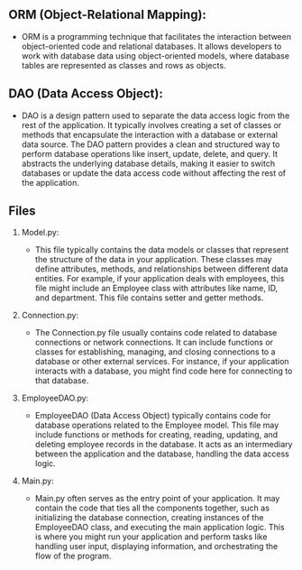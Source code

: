 ## ORM (Object-Relational Mapping):

- ORM is a programming technique that facilitates the interaction between object-oriented code and relational databases. It allows developers to work with database data using object-oriented models, where database tables are represented as classes and rows as objects.

## DAO (Data Access Object):

- DAO is a design pattern used to separate the data access logic from the rest of the application. It typically involves creating a set of classes or methods that encapsulate the interaction with a database or external data source. The DAO pattern provides a clean and structured way to perform database operations like insert, update, delete, and query. It abstracts the underlying database details, making it easier to switch databases or update the data access code without affecting the rest of the application.

## Files

1. Model.py:

   - This file typically contains the data models or classes that represent the structure of the data in your application. These classes may define attributes, methods, and relationships between different data entities. For example, if your application deals with employees, this file might include an Employee class with attributes like name, ID, and department. This file contains setter and getter methods.

2. Connection.py:

   - The Connection.py file usually contains code related to database connections or network connections. It can include functions or classes for establishing, managing, and closing connections to a database or other external services. For instance, if your application interacts with a database, you might find code here for connecting to that database.

3. EmployeeDAO.py:

   - EmployeeDAO (Data Access Object) typically contains code for database operations related to the Employee model. This file may include functions or methods for creating, reading, updating, and deleting employee records in the database. It acts as an intermediary between the application and the database, handling the data access logic.

4. Main.py:
   - Main.py often serves as the entry point of your application. It may contain the code that ties all the components together, such as initializing the database connection, creating instances of the EmployeeDAO class, and executing the main application logic. This is where you might run your application and perform tasks like handling user input, displaying information, and orchestrating the flow of the program.
